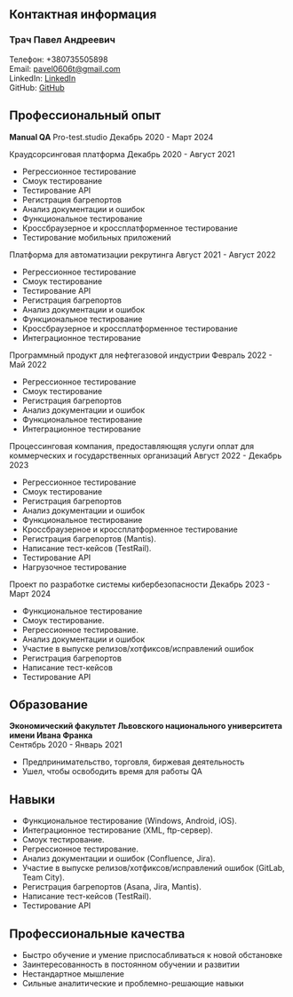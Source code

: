 ## Контактная информация

### Трач Павел Андреевич



Телефон: +380735505898\
Email: pavel0606t@gmail.com\
LinkedIn: [LinkedIn](http://www.linkedin.com/in/poul-trach-25a395245)\
GitHub: [GitHub](https://github.com/pash0que)


## Профессиональный опыт

**Manual QA**
Pro-test.studio
Декабрь 2020 - Март 2024





Краудсорсинговая платформа
Декабрь 2020 - Август 2021

* Регрессионное тестирование
* Смоук тестирование
* Тестирование API
* Регистрация багрепортов
* Анализ документации и ошибок
* Функциональное тестирование
* Кроссбраузерное и кроссплатформенное тестирование
* Тестирование мобильных приложений


Платформа для автоматизации рекрутинга
Август 2021 - Август 2022

* Регрессионное тестирование
* Смоук тестирование
* Тестирование API
* Регистрация багрепортов
* Анализ документации и ошибок
* Функциональное тестирование
* Кроссбраузерное и кроссплатформенное тестирование
* Интеграционное тестирование


Программный продукт для нефтегазовой индустрии
Февраль 2022 - Май 2022

* Регрессионное тестирование
* Смоук тестирование
* Регистрация багрепортов
* Анализ документации и ошибок
* Функциональное тестирование
* Интеграционное тестирование


Процессинговая компания, предоставляющяя услуги оплат для коммерческих и государственных организаций
Август 2022 - Декабрь 2023

* Регрессионное тестирование
* Смоук тестирование
* Регистрация багрепортов
* Анализ документации и ошибок
* Функциональное тестирование
* Кроссбраузерное и кроссплатформенное тестирование
* Регистрация багрепортов (Mantis).
* Написание тест-кейсов (TestRail).
* Тестирование API
* Нагрузочное тестирование



Проект по разработке системы кибербезопасности
Декабрь 2023 - Март 2024

* Функциональное тестирование 
* Смоук тестирование.
* Регрессионное тестирование.
* Анализ документации и ошибок 
* Участие в выпуске релизов/хотфиксов/исправлений ошибок 
* Регистрация багрепортов 
* Написание тест-кейсов 
* Тестирование API


## Образование

**Экономический факультет Львовского национального университета имени Ивана Франка**\
Сентябрь 2020 - Январь 2021

- Предпринимательство, торговля, биржевая деятельность
- Ушел, чтобы освободить время для работы QA

## Навыки

- Функциональное тестирование (Windows, Android, iOS).
- Интеграционное тестирование (XML, ftp-сервер).
- Смоук тестирование.
- Регрессионное тестирование.
- Анализ документации и ошибок (Confluence, Jira).
- Участие в выпуске релизов/хотфиксов/исправлений ошибок (GitLab, Team City).
- Регистрация багрепортов (Asana, Jira, Mantis).
- Написание тест-кейсов (TestRail).
- Тестирование API

## Профессиональные качества

- Быстро обучение и умение приспосабливаться к новой обстановке
- Заинтересованность в постоянном обучении и развитии
- Нестандартное мышление
- Сильные аналитические и проблемно-решающие навыки







